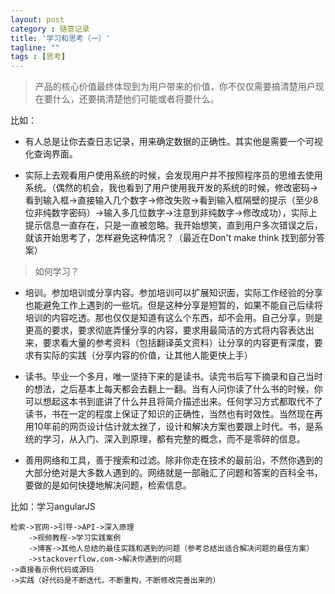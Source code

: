 ```yaml
---
layout: post
category : 随意记录
title: '学习和思考（一）'
tagline: ""
tags : [思考]
---
```


> 产品的核心价值最终体现到为用户带来的价值，你不仅仅需要搞清楚用户现在要什么，还要搞清楚他们可能或者将要什么。

比如：

- 有人总是让你去查日志记录，用来确定数据的正确性。其实他是需要一个可视化查询界面。

- 实际上去观看用户使用系统的时候，会发现用户并不按照程序员的思维去使用系统。（偶然的机会，我也看到了用户使用我开发的系统的时候，修改密码->看到输入框->直接输入几个数字->修改失败->看到输入框隔壁的提示（至少8位非纯数字密码）->输入多几位数字->注意到非纯数字->修改成功），实际上提示信息一直存在，只是一直被忽略。我开始想笑，直到用户多次错误之后，就该开始思考了，怎样避免这种情况？（最近在Don't make think 找到部分答案）

<!--break-->

> 如何学习？

- 培训。参加培训或分享内容。参加培训可以扩展知识面，实际工作经验的分享也能避免工作上遇到的一些坑。但是这种分享是短暂的，如果不能自己后续将培训的内容吃透。那也仅仅是知道有这么个东西，却不会用。自己分享，则是更高的要求，要求彻底弄懂分享的内容，要求用最简洁的方式将内容表达出来，要求看大量的参考资料（包括翻译英文资料）让分享的内容更有深度，要求有实际的实践（分享内容的价值，让其他人能更快上手）

- 读书。毕业一个多月，唯一坚持下来的是读书。读完书后写下摘录和自己当时的想法，之后基本上每天都会去翻上一翻。当有人问你读了什么书的时候，你可以想起这本书到底讲了什么并且将简介描述出来。任何学习方式都取代不了读书，书在一定的程度上保证了知识的正确性，当然也有时效性。当然现在再用10年前的网页设计估计就太挫了，设计和解决方案也要跟上时代。书，是系统的学习，从入门、深入到原理，都有完整的概念，而不是零碎的信息。

- 善用网络和工具，善于搜索和过滤。除非你走在技术的最前沿，不然你遇到的大部分绝对是大多数人遇到的。网络就是一部融汇了问题和答案的百科全书，要做的是如何快捷地解决问题，检索信息。

比如：学习angularJS

	检索->官网->引导->API->深入原理
    	->视频教程->学习实践案例
    	->博客->其他人总结的最佳实践和遇到的问题（参考总结出适合解决问题的最佳方案）
    	->stackoverflow.com->解决你遇到的问题
    ->直接看示例代码或源码
    ->实践（好代码是不断迭代，不断重构，不断修改完善出来的）
